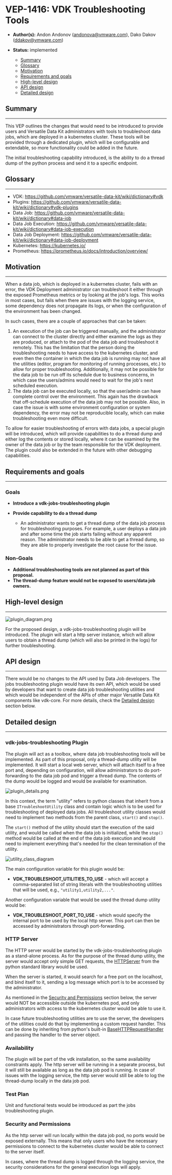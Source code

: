 
# VEP-1416: VDK Troubleshooting Tools

* **Author(s):** Andon Andonov (andonova@vmware.com), Dako Dakov (ddakov@vmware.com)
* **Status:** implemented


  - [Summary](#summary)
  - [Glossary](#glossary)
  - [Motivation](#motivation)
  - [Requirements and goals](#requirements-and-goals)
  - [High-level design](#high-level-design)
  - [API design](#api-design)
  - [Detailed design](#detailed-design)


## Summary

-----
This VEP outlines the changes that would need to be introduced to provide users and Versatile Data Kit administrators with tools to troubleshoot data jobs, which are deployed in a kubernetes cluster. These tools will be provided through a dedicated plugin, which will be configurable and extendable, so more functionality could be added in the future.

The initial troubleshooting capability introduced, is the ability to do a thread dump of the python process and send it to a specific endpoint.


## Glossary

-----
- VDK: https://github.com/vmware/versatile-data-kit/wiki/dictionary#vdk
- Plugins: https://github.com/vmware/versatile-data-kit/wiki/dictionary#vdk-plugins
- Data Job: https://github.com/vmware/versatile-data-kit/wiki/dictionary#data-job
- Data Job Execution: https://github.com/vmware/versatile-data-kit/wiki/dictionary#data-job-execution
- Data Job Deployment: https://github.com/vmware/versatile-data-kit/wiki/dictionary#data-job-deployment
- Kubernetes: https://kubernetes.io/
- Prometheus: https://prometheus.io/docs/introduction/overview/


## Motivation

-----
When a data job, which is deployed in a kubernetes cluster, fails with an error, the VDK Deployment administrator can troubleshoot it either through the exposed Prometheus metrics or by looking at the job's logs. This works in most cases, but fails when there are issues with the logging service, some dependency does not propagate its logs, or when the configuration of the environment has been changed.

In such cases, there are a couple of approaches that can be taken:

1. An execution of the job can be triggered manually, and the administrator can connect to the cluster directly and either examine the logs as they are produced, or attach to the pod of the data job and troubleshoot it remotely. This has the limitation that the person doing the troubleshooting needs to have access to the kubernetes cluster, and even then the container in which the data job is running may not have all the utilities (editor, program for monitoring of running processes, etc.) to allow for proper troubleshooting. Additionally, it may not be possible for the data job to be run off its schedule due to business concerns, in which case the users/admins would need to wait for the job's next scheduled execution.
2. The data job can be executed locally, so that the user/admin can have complete control over the environment. This again has the drawback that off-schedule execution of the data job may not be possible. Also, in case the issue is with some environment configuration or system dependency, the error may not be reproducible locally, which can make troubleshooting even more difficult.

To allow for easier troubleshooting of errors with data jobs, a special plugin will be introduced, which will provide capabilities to do a thread dump and either log the contents or stored locally, where it can be examined by the owner of the data job or by the team responsible for the VDK deployment. The plugin could also be extended in the future with other debugging capabilities.


## Requirements and goals

-----
### Goals

* **Introduce a vdk-jobs-troubleshooting plugin**

* **Provide capability to do a thread dump**
  - An administrator wants to get a thread dump of the data job process for troubleshooting purposes. For example, a user deploys a data job and after some time the job starts failing without any apparent reason. The administrator needs to be able to get a thread dump, so they are able to properly investigate the root cause for the issue.

### Non-Goals

* **Additional troubleshooting tools are not planned as part of this proposal.**
* **The thread-dump feature would not be exposed to users/data job owners.**


## High-level design

-----

![plugin_diagram.png](diagrams/plugin_diagram.png)

For the proposed design, a vdk-jobs-troubleshooting plugin will be introduced. The plugin will start a http server instance, which will allow users to obtain a thread dump (which will also be printed in the logs) for further troubleshooting.


## API design

-----

There would be no changes to the API used by Data Job developers. The jobs troubleshooting plugin would have its own API, which would be used by developers that want to create data job troubleshooting utilities and which would be independent of the APIs of other major Versatile Data Kit components like vdk-core. For more details, check the [Detailed design](#detailed-design) section below.


## Detailed design

-----

### vdk-jobs-troubleshooting Plugin
The plugin will act as a toolbox, where data job troubleshooting tools will be implemented. As part of this proposal, only a thread-dump utility will be implemented. It will start a local web server, which will attach itself to a free port and, depending on configuration, will allow administrators to do port-forwarding to the data job pod and trigger a thread dump. The contents of the dump would be logged and would be available for examination.

![plugin_details.png](diagrams/plugin_details.png)

In this context, the term "utility" refers to python classes that inherit from a base `ITroubleshootUtility` class and contain logic which is to be used for troubleshooting of deployed data jobs. All troubleshoot utility classes would need to implement two methods from the parent class, `start()` and `stop()`.

The `start()` method of the utility should start the execution of the said utility, and would be called when the data job is initialized, while the `stop()` method would be called at the end of the data job execution and would need to implement everything that's needed for the clean termination of the utility.

![utility_class_diagram](diagrams/utility_class_diagram.png)

The main configuration variable for this plugin would be:
* __VDK_TROUBLESHOOT_UTILITIES_TO_USE__ - which will accept a comma-separated list of string literals with the troubleshooting utilities that will be used, e.g., `"utility1,utility2,..."`.

Another configuration variable that would be used the thread dump utility would be:
* __VDK_TROUBLESHOOT_PORT_TO_USE__ - which would specify the internal port to be used by the local http server. This port can then be accessed by administrators through port-forwarding.

### HTTP Server
The HTTP server would be started by the vdk-jobs-troubleshooting plugin as a stand-alone process. As for the purpose of the thread dump utility, the server would accept only simple GET requests, the [HTTPServer](https://docs.python.org/3/library/http.server.html#http.server.HTTPServer) from the python standard library would be used.

When the server is started, it would search for a free port on the localhost, and bind itself to it, sending a log message which port is to be accessed by the administrator.

As mentioned in the [Security and Permissions](#security-and-permissions) section below, the server would NOT be accessible outside the kubernetes pod, and only administrators with access to the kubernetes cluster would be able to use it.

In case future troubleshooting utilities are to use the server, the developers of the utilities could do that by implementing a custom request handler. This can be done by inheriting from python's built-in [BaseHTTPRequestHandler](https://docs.python.org/3/library/http.server.html#http.server.BaseHTTPRequestHandler) and passing the handler to the server object.


### Availability
The plugin will be part of the vdk installation, so the same availability constraints apply. The http server will be running in a separate process, but it will still be available as long as the data job pod is running. In case of issues with the logging service, the http server would still be able to log the thread-dump locally in the data job pod.

### Test Plan
Unit and functional tests would be introduced as part the jobs troubleshooting plugin.

### Security and Permissions
As the http server will run locally within the data job pod, no ports would be exposed externally. This means that only users who have the necessary permissions to connect to the kubernetes cluster would be able to connect to the server itself.

In cases, where the thread dump is logged through the logging service, the security considerations for the general execution logs will apply.
